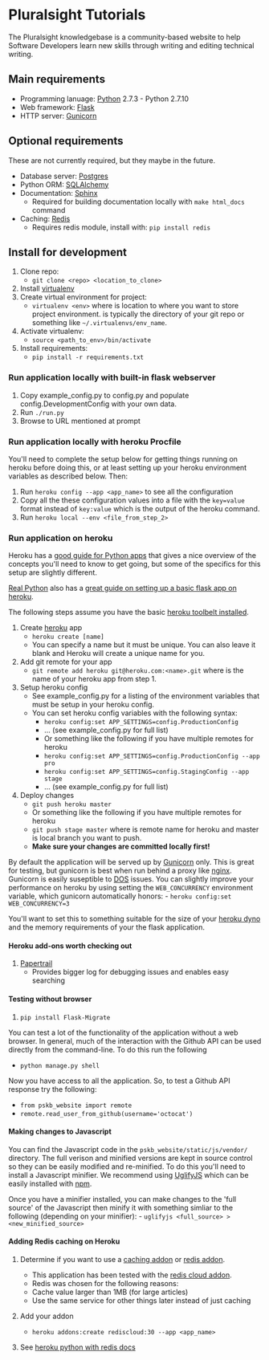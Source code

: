 # Pluralsight Tutorials

The Pluralsight knowledgebase is a community-based website to help Software
Developers learn new skills through writing and editing technical writing.

## Main requirements

- Programming lanuage: [Python](http://python.org) 2.7.3 - Python 2.7.10
- Web framework: [Flask](http://flask.pocoo.org)
- HTTP server: [Gunicorn](http://gunicorn.org)

## Optional requirements

These are not currently required, but they maybe in the future.

- Database server: [Postgres](http://www.postgresql.org)
- Python ORM: [SQLAlchemy](http://www.sqlalchemy.org)
- Documentation: [Sphinx](http://sphinx-doc.org)
    - Required for building documentation locally with `make html_docs` command
- Caching: [Redis](http://redis.io)
    - Requires redis module, install with: `pip install redis`

## Install for development

1. Clone repo:
    - `git clone <repo> <location_to_clone>`
2. Install [virtualenv](https://pypi.python.org/pypi/virtualenv)
3. Create virtual environment for project:
    - `virtualenv <env>` where <env> is location to where you want to store
      project environment.  <env> is typically the directory of your git repo
      or something like `~/.virtualenvs/env_name`.
4. Activate virtualenv:
    - `source <path_to_env>/bin/activate`
5. Install requirements:
    - `pip install -r requirements.txt`

### Run application locally with built-in flask webserver

1. Copy example_config.py to config.py and populate config.DevelopmentConfig
   with your own data.
2. Run `./run.py`
3. Browse to URL mentioned at prompt

### Run application locally with heroku Procfile

You'll need to complete the setup below for getting things running on heroku
before doing this, or at least setting up your heroku environment variables as
described below.  Then:

1. Run `heroku config --app <app_name>` to see all the configuration
2. Copy all the these configuration values into a file with the `key=value` format instead of `key:value` which is the output of the heroku command.
3. Run `heroku local --env <file_from_step_2>`

### Run application on heroku

Heroku has a [good guide for Python apps](https://devcenter.heroku.com/articles/getting-started-with-python#introduction)
that gives a nice overview of the concepts you'll need to know to get going,
but some of the specifics for this setup are slightly different.

[Real Python](https://realpython.com) also has a [great guide on setting up a
basic flask app on heroku](https://realpython.com/blog/python/flask-by-example-part-1-project-setup/).

The following steps assume you have the basic [heroku toolbelt installed](https://devcenter.heroku.com/articles/getting-started-with-python#set-up).

1. Create [heroku](http://heroku.com) app
    - `heroku create [name]`
    - You can specify a name but it must be unique. You can also leave it blank
      and Heroku will create a unique name for you.
2. Add git remote for your app
    - `git remote add heroku git@heroku.com:<name>.git` where <name> is the name
      of your heroku app from step 1.
3. Setup heroku config
    - See example_config.py for a listing of the environment variables that
      must be setup in your heroku config.
    - You can set heroku config variables with the following syntax:
        - `heroku config:set APP_SETTINGS=config.ProductionConfig`
        - ... (see example_config.py for full list)
        - Or something like the following if you have multiple remotes for heroku
        - `heroku config:set APP_SETTINGS=config.ProductionConfig --app pro`
        - `heroku config:set APP_SETTINGS=config.StagingConfig --app stage`
        - ... (see example_config.py for full list)
4. Deploy changes
    - `git push heroku master`
    - Or something like the following if you have multiple remotes for heroku
    - `git push stage master` where <stage> is remote name for heroku and
      master is local branch you want to push.
    - **Make sure your changes are committed locally first!**

By default the application will be served up by [Gunicorn](http://gunicorn.org)
only.  This is great for testing, but gunicorn is best when run behind a proxy
like [nginx](http://nginx.org). Gunicorn is easily suseptible to
[DOS](https://en.wikipedia.org/wiki/Denial-of-service_attack) issues.  You can
slightly improve your performance on heroku by using setting the
`WEB_CONCURRENCY` environment variable, which gunicorn automatically honors:
    - `heroku config:set WEB_CONCURRENCY=3`

You'll want to set this to something suitable for the size of your
[heroku dyno](https://www.heroku.com/pricing) and the memory requirements of
your the flask application.

#### Heroku add-ons worth checking out

1. [Papertrail](https://elements.heroku.com/addons/papertrail)
    - Provides bigger log for debugging issues and enables easy searching

#### Testing without browser

1. `pip install Flask-Migrate`

You can test a lot of the functionality of the application without a web
browser.  In general, much of the interaction with the Github API can be used
directly from the command-line.  To do this run the following

- `python manage.py shell`

Now you have access to all the application.  So, to test a Github API response
try the following:

- `from pskb_website import remote`
- `remote.read_user_from_github(username='octocat')`

#### Making changes to Javascript

You can find the Javascript code in the `pskb_website/static/js/vendor/`
directory.  The full verison and minified versions are kept in source control
so they can be easily modified and re-minified.  To do this you'll need to
install a Javascript minifier.  We recommend using [UglifyJS](https://github.com/mishoo/UglifyJS) which can be easily installed with [npm](https://www.npmjs.com).

Once you have a minifier installed, you can make changes to the 'full source'
of the Javascript then minify it with something simliar to the following
(depending on your minifier):
    - `uglifyjs <full_source> > <new_minified_source>`


#### Adding Redis caching on Heroku

1. Determine if you want to use a
   [caching addon](https://elements.heroku.com/addons#caching) or
   [redis addon](https://elements.heroku.com/addons#data-stores).

   - This application has been tested with the [redis cloud addon](https://elements.heroku.com/addons/rediscloud).
   - Redis was chosen for the following reasons:
    - Cache value larger than 1MB (for large articles)
    - Use the same service for other things later instead of just caching
2. Add your addon
    - `heroku addons:create rediscloud:30 --app <app_name>`
3. See [heroku python with redis docs](https://devcenter.heroku.com/articles/rediscloud#using-redis-from-python)
